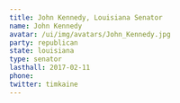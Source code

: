 ```yaml
---
title: John Kennedy, Louisiana Senator
name: John Kennedy
avatar: /ui/img/avatars/John_Kennedy.jpg
party: republican
state: louisiana
type: senator
lasthall: 2017-02-11
phone: 
twitter: timkaine
---
```

